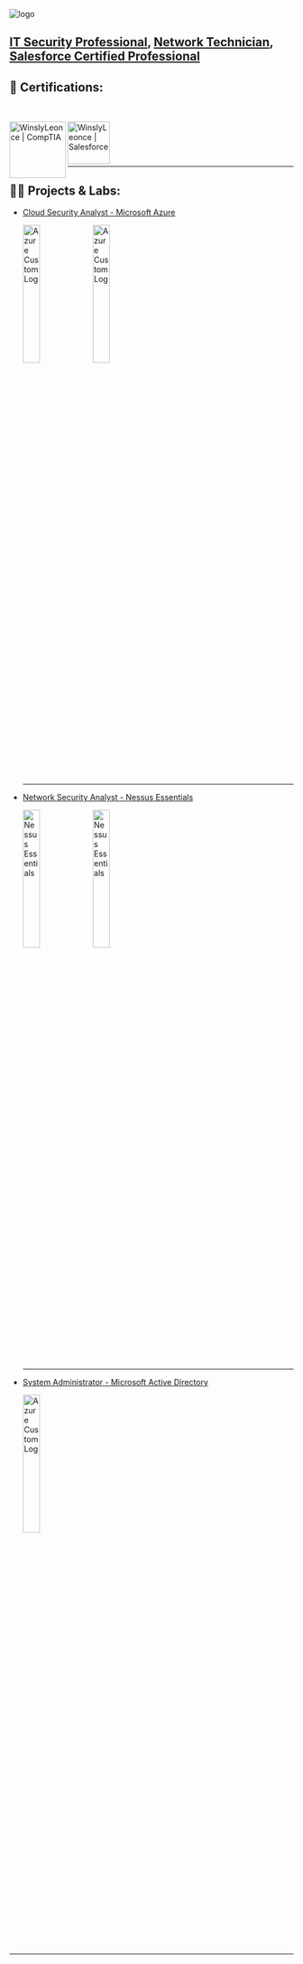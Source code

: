 ![logo](https://imgur.com/RFGOj1R.png)

<h2><a href="https://github.com/WinsIT-2024">IT Security Professional</a>, <a href="https://www.linkedin.com/in/winsly-leonce/">Network Technician</a>, <a href="https://www.salesforce.com/trailblazer/winsly">Salesforce Certified Professional</a></h2>

<h2>📜 Certifications:</h2> 

<br/>
 
[<img align="left" alt="WinslyLeonce | CompTIA" width="100px" src="https://imgur.com/rt1SA9Y.png" />][CompTIASecurity+]
  
[<img align="left" alt="WinslyLeonce | Salesforce" width="75px" src="https://imgur.com/nNlwhiu.png" />][SalesforceAdministrator]<br/>


[CompTIASecurity+]: https://www.credly.com/badges/ba7028fe-db97-45dc-abd2-833a0ab32e08/
[SalesforceAdministrator]: https://www.salesforce.com/trailblazer/winsly


<br/>
<br/>

---

<h2> 👨‍💻 Projects & Labs:</h2>

- [Cloud Security Analyst - Microsoft Azure](https://github.com/WinsIT-2024/Microsoft-Azure-Custom-Log)

  <p align="left">
  <img src="https://imgur.com/LKPbICq.png" height="25%" width="25%" alt="Azure Custom Log"/>
  <img src="https://imgur.com/LYcWfZf.png" height="25%" width="25%" alt="Azure Custom Log"/>
  </p>  
  
  ---
 
- [Network Security Analyst - Nessus Essentials](https://github.com/WinsIT-2024/Nessus-Vulnerability-Scan)

  <img src="https://imgur.com/fhy5ahD.png" height="25%" width="25%" alt="Nessus Essentials"/>
  <img src="https://imgur.com/lxpgh36.png" height="25%" width="25%" alt="Nessus Essentials"/>
  
  ---
  
- [System Administrator - Microsoft Active Directory](https://github.com/WinsIT-2024/Microsoft-Active-Directory)

  <img src="https://imgur.com/43S84IM.png" height="25%" width="25%" alt="Azure Custom Log"/>

---





<!--
**WinsIT-2024/WinsIT-2024** is a ✨ _special_ ✨ repository because its `README.md` (this file) appears on your GitHub profile.

Here are some ideas to get you started:

- 🔭 I’m currently working on ...
- 🌱 I’m currently learning ...
- 📫 How to reach me: ...
- ⚡ Fun fact: ...
-->
